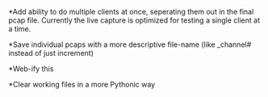 *Add ability to do multiple clients at once, seperating them out in the final pcap file. Currently the live capture is optimized for testing a single client at a time.

*Save individual pcaps with a more descriptive file-name (like _channel# instead of just increment)

*Web-ify this

*Clear working files in a more Pythonic way

